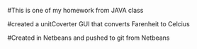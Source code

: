 #This is one of my homework from JAVA class

#created a unitCoverter GUI that converts Farenheit to Celcius

#Created in Netbeans and pushed to git from Netbeans
